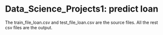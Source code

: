 # Data_Science_Projects1: predict loan 
The train_file_loan.csv and test_file_loan.csv are the source files. All the rest csv files are the output. 
